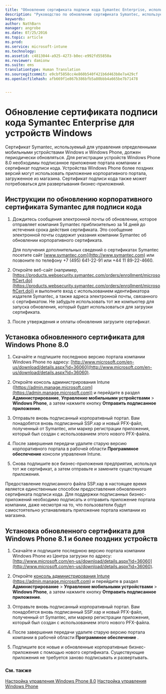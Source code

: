 ```yaml
---
title: "Обновление сертификата подписи кода Symantec Enterprise, используемого с Intune | Microsoft Intune"
description: "Руководство по обновлению сертификата Symantec, используемого для управления определенными мобильными устройствами с Windows и Windows Phone."
keywords: 
author: NathBarn
manager: angrobe
ms.date: 07/25/2016
ms.topic: article
ms.prod: 
ms.service: microsoft-intune
ms.technology: 
ms.assetid: c4813044-a925-4273-b0ec-e992fd55850a
ms.reviewer: damionw
ms.suite: ems
translationtype: Human Translation
ms.sourcegitcommit: e9cbf5858cc4e860b540f421b6d463b8e7a429cf
ms.openlocfilehash: afb669f1e867b386bfb5a80bbb4a665be7b71478


---
```


# Обновление сертификата подписи кода Symantec Enterprise для устройств Windows

Сертификат Symantec, используемый для управления определенными мобильными устройствами Windows и Windows Phone, должен периодически обновляться. Для регистрации устройств Windows Phone 8.0 необходимы подписанное приложение портала компании и сертификат подписи кода. Устройства Windows Phone более поздних версий могут использовать приложение корпоративного портала, загруженное из магазина. Сертификат подписи кода также может потребоваться для развертывания бизнес-приложений.

## Инструкции по обновлению корпоративного сертификата Symantec для подписи кода

1.  Дождитесь сообщения электронной почты об обновлении, которое отправляет компания Symantec приблизительно за 14 дней до истечения срока действия сертификата. Это сообщение электронной почты содержит указания компании Symantec об обновлении корпоративного сертификата.

    Для получения дополнительных сведений о сертификатах Symantec посетите сайт [www.symantec.com](http://www.symantec.com) или позвоните по телефону +7 (495) 641-22-91 или +44 11 89-22-4660.

2.  Откройте веб-сайт (например, [https://products.websecurity.symantec.com/orders/enrollment/microsoftCert.do](https://products.websecurity.symantec.com/orders/enrollment/microsoftCert.do)) и выполните вход с использованием идентификатора издателя Symantec, а также адреса электронной почты, связанного с сертификатом. Не забудьте использовать тот же компьютер для запуска обновления, который будет использоваться для загрузки сертификата.

3.  После утверждения и оплаты обновления загрузите сертификат.

## Установка обновленного сертификата для Windows Phone 8.0

1.  Скачайте и подпишите последнюю версию портала компании Windows Phone по адресу: [http://www.microsoft.com/en-us/download/details.aspx?id=36060](http://www.microsoft.com/en-us/download/details.aspx?id=36060).

2.  Откройте консоль администрирования Intune ([https://admin.manage.microsoft.com](https://admin.manage.microsoft.com)) и перейдите в раздел **Администрирование**, **Управление мобильными устройствами** &gt; **Windows Phone**, а затем нажмите кнопку **Отправить подписанное приложение**.

3.  Отправьте вновь подписанный корпоративный портал. Вам понадобятся вновь подписанный SSP.xap и новый PFX-файл, полученный от Symantec, или маркер регистрации приложения, который был создан с использованием этого нового PFX-файла.

4.  После завершения передачи удалите старую версию корпоративного портала в рабочей области **Программное обеспечение** консоли управления Intune.

5.  Снова подпишите все бизнес-приложения предприятия, используя тот же сертификат, а затем отправьте и замените существующие приложения.

Предоставление подписанного файла SSP.xap в настоящее время является единственным способом предоставления обновленного сертификата подписи кода. Для поддержки подписанных бизнес-приложений необходимо подписать и отправить приложение портала компании, даже несмотря на то, что пользователи будут самостоятельно устанавливать приложение портала компании из магазина.

## Установка обновленного сертификата для Windows Phone 8.1 и более поздних устройств

1.  Скачайте и подпишите последнюю версию портала компании Windows Phone из Центра загрузки по адресу: [http://www.microsoft.com/en-us/download/details.aspx?id=36060](http://www.microsoft.com/en-us/download/details.aspx?id=36060).

2.  Откройте [консоль администрирования Intune](https://admin.manage.microsoft.com) (https://admin.manage.microsoft.com) и перейдите в раздел **Администрирование** &gt; **Управление мобильными устройствами** &gt; **Windows Phone**, а затем нажмите кнопку **Отправить подписанное приложение**.

3.  Отправьте вновь подписанный корпоративный портал. Вам понадобятся вновь подписанный SSP.xap и новый PFX-файл, полученный от Symantec, или маркер регистрации приложения, который был создан с использованием этого нового PFX-файла.

4.  После завершения передачи удалите старую версию портала компании в рабочей области **Программное обеспечение**  .

5.  Подпишите все новые и обновленные корпоративные бизнес-приложения с помощью нового сертификата. Существующие приложения не требуется заново подписывать и развертывать.


### См. также
[Настройка управления Windows Phone 8.0](set-up-windows-phone-8.0-management-with-microsoft-intune.md)
[Настройка управления Windows Phone](set-up-windows-phone-management-with-microsoft-intune.md)



<!--HONumber=Jul16_HO4-->


